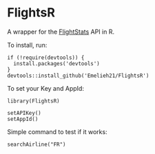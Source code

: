# FlightsR

A wrapper for the [FlightStats](https://developer.flightstats.com/) API in R.

To install, run:

``` 
if (!require(devtools)) {
  install.packages('devtools')
}
devtools::install_github('Emelieh21/FlightsR')
```

To set your Key and AppId:

```
library(FlightsR)

setAPIKey()
setAppId()
```

Simple command to test if it works:

```
searchAirline("FR")
```

